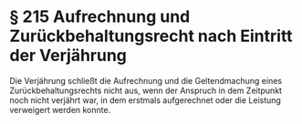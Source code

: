 # § 215 Aufrechnung und Zurückbehaltungsrecht nach Eintritt der Verjährung
Die Verjährung schließt die Aufrechnung und die Geltendmachung eines Zurückbehaltungsrechts nicht aus, wenn der Anspruch in dem Zeitpunkt noch nicht verjährt war, in dem erstmals aufgerechnet oder die Leistung verweigert werden konnte.